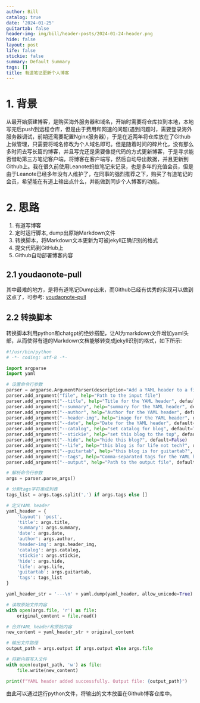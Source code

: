 ```yaml
---
author: Bill
catalog: true
date: '2024-01-25'
guitartab: false
header-img: img/bill/header-posts/2024-01-24-header.png
hide: false
layout: post
life: false
stickie: false
summary: Default Summary
tags: []
title: 有道笔记更新个人博客
---
```

# 1. 背景

从最开始搭建博客，是购买海外服务器和域名，开始时需要将仓库拉到本地，本地写完后push到远程仓库，但是由于费用和网速的问题(遇到问题时，需要登录海外服务器调试，前期还需要配置Nginx服务器），于是在近两年将仓库放在了Github上做管理，只需要将域名修改为个人域名即可。但是随着时间的碎片化，没有那么多时间去写长篇的博客，并且写完还是需要像提代码的方式更新博客，于是寻求能否借助第三方笔记客户端，将博客在客户端写，然后自动导出数据，并且更新到Github上。我在很久前使用Leanote蚂蚁笔记来记录，也是多年的充值会员，但是由于Leanote已经多年没有人维护了，在同事的强烈推荐之下，购买了有道笔记的会员，希望能在有道上输出点什么，并能做到同步个人博客的功能。


# 2. 思路


1. 有道写博客
2. 定时运行脚本, dump出原始Markdown文件
3. 转换脚本，将Markdown文本更新为可被jekyll正确识别的格式
4. 提交代码到GitHub上
5. Github自动部署博客内容

## 2.1 youdaonote-pull

其中最难的地方，是将有道笔记Dump出来，而Github已经有优秀的实现可以做到这点了，可参考:
[youdaonote-pull](https://github.com/DeppWang/youdaonote-pull)


## 2.2 转换脚本


转换脚本利用python和chatgpt的绝妙搭配，让AI为markdown文件增加yaml头部，从而使得有道的Markdown文档能够转变成jekyll识别的格式，如下所示:


```python
#!/usr/bin/python
# -*- coding: utf-8 -*-

import argparse
import yaml

# 设置命令行参数
parser = argparse.ArgumentParser(description="Add a YAML header to a file.")
parser.add_argument("file", help="Path to the input file")
parser.add_argument("--title", help="Title for the YAML header", default="Default Title")
parser.add_argument("--summary", help="summary for the YAML header", default="Default Summary")
parser.add_argument("--author", help="Author for the YAML header", default="Bill")
parser.add_argument("--header-img", help="image for the YAML header", default="img/bill/header-posts/2024-01-24-header.png")
parser.add_argument("--date", help="Date for the YAML header", default="2024-01-25")
parser.add_argument("--catalog", help="set catalog for blog", default=True)
parser.add_argument("--stickie", help="set this blog to the top", default=False)
parser.add_argument("--hide", help="hide this blog?", default=False)
parser.add_argument("--life", help="this blog is for life not tech?", default=False)
parser.add_argument("--guitartab", help="this blog is for guitartab?", default=False)
parser.add_argument("--tags", help="Comma-separated tags for the YAML header", default="")
parser.add_argument("--output", help="Path to the output file", default=None)

# 解析命令行参数
args = parser.parse_args()

# 分割tags字符串成列表
tags_list = args.tags.split(',') if args.tags else []

# 定义YAML header
yaml_header = {
    'layout': 'post',
    'title': args.title,
    'summary': args.summary,
    'date': args.date,
    'author': args.author,
    'header-img': args.header_img,
    'catalog': args.catalog,
    'stickie': args.stickie,
    'hide': args.hide,
    'life': args.life,
    'guitartab': args.guitartab,
    'tags': tags_list
}

yaml_header_str = '---\n' + yaml.dump(yaml_header, allow_unicode=True) + '---\n'

# 读取原始文件内容
with open(args.file, 'r') as file:
    original_content = file.read()

# 合并YAML header和原始内容
new_content = yaml_header_str + original_content

# 输出文件路径
output_path = args.output if args.output else args.file

# 将新内容写入文件
with open(output_path, 'w') as file:
    file.write(new_content)

print(f"YAML header added successfully. Output file: {output_path}")
```


由此可以通过运行python文件，将输出的文本放置在Github博客仓库中。





